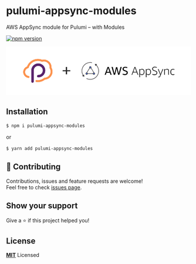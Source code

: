 # pulumi-appsync-modules

AWS AppSync module for Pulumi – with Modules

[![npm version](https://badge.fury.io/js/pulumi-appsync-modules.svg)](https://badge.fury.io/js/pulumi-appsync-modules)

![Pulumi Appsync](assets/banner.png)


## Installation

```bash
$ npm i pulumi-appsync-modules
```

or

```bash
$ yarn add pulumi-appsync-modules
```

## 🤝 Contributing

Contributions, issues and feature requests are welcome!<br />Feel free to check [issues page](https://github.com/Bjerkio/pulumi-appsync-modules/issues).

## Show your support

Give a ⭐️ if this project helped you!

## License

**[MIT](LICENSE)** Licensed